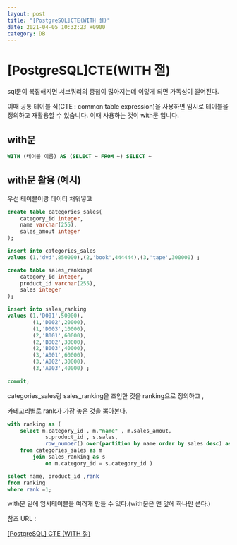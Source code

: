 ```yaml
---
layout: post
title: "[PostgreSQL]CTE(WITH 절)"
date: 2021-04-05 10:32:23 +0900
category: DB
---
```


# [PostgreSQL]CTE(WITH 절)

sql문이 복잡해지면 서브쿼리의 중첩이 많아지는데 이렇게 되면 가독성이 떨어진다.

이때 공통 테이블 식(CTE : common table expression)을 사용하면 임시로 테이블을 정의하고 재활용할 수 있습니다. 이때 사용하는 것이 with문 입니다.

## with문

```sql
WITH (테이블 이름) AS (SELECT ~ FROM ~) SELECT ~
```

## with문 활용 (예시)

우선 테이블이랑 데이터 채워넣고

```sql
create table categories_sales(
	category_id integer,
	name varchar(255),
	sales_amout integer
);

insert into categories_sales 
values (1,'dvd',850000),(2,'book',444444),(3,'tape',300000) ;

create table sales_ranking(
	category_id integer,
	product_id varchar(255),
	sales integer
);

insert into sales_ranking 
values (1,'D001',50000),
		(1,'D002',20000),
		(1,'D003',10000),
		(2,'B001',60000),
		(2,'B002',30000),
		(2,'B003',40000),
		(3,'A001',60000),
		(3,'A002',30000),
		(3,'A003',40000) ;
		
commit;
```

categories_sales랑 sales_ranking을 조인한 것을 ranking으로 정의하고 ,

카테고리별로 rank가 가장 놓은 것을 뽑아본다. 

```sql
with ranking as (
	select m.category_id , m."name" , m.sales_amout,
			s.product_id , s.sales, 
			row_number() over(partition by name order by sales desc) as rank
	from categories_sales as m
		join sales_ranking as s
			on m.category_id = s.category_id )

select name, product_id ,rank 
from ranking
where rank =1;
```

with문 밑에 임시테이블을 여러개 만들 수 있다.(with문은 맨 앞에 하나만 쓴다.)

참조 URL : 

[[PostgreSQL] CTE (WITH 절)](https://ysyblog.tistory.com/142)